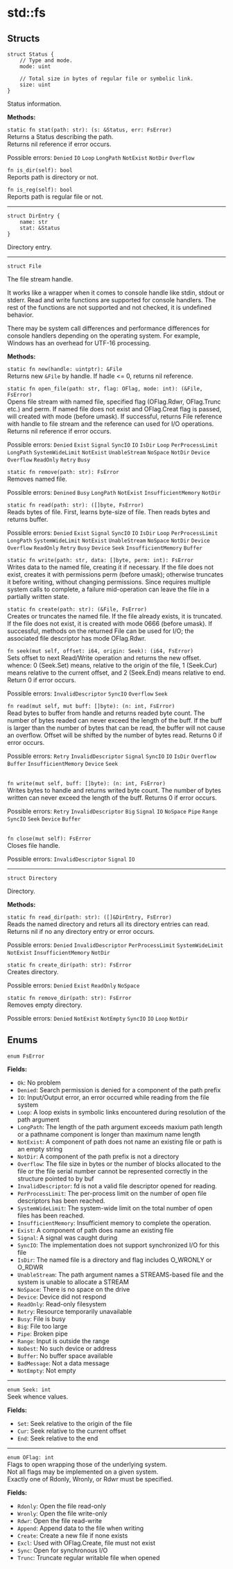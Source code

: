 # std::fs

## Structs
```jule
struct Status {
    // Type and mode.
    mode: uint

    // Total size in bytes of regular file or symbolic link.
    size: uint
}
```
Status information. 

**Methods:**

`static fn stat(path: str): (s: &Status, err: FsError)`\
Returns a Status describing the path.\
Returns nil reference if error occurs.

Possible errors: `Denied` `IO` `Loop` `LongPath` `NotExist` `NotDir` `Overflow`

`fn is_dir(self): bool`\
Reports path is directory or not.

`fn is_reg(self): bool`\
Reports path is regular file or not.

---

```jule
struct DirEntry {
    name: str
    stat: &Status
}
```
Directory entry.

---

```jule
struct File
```
The file stream handle.

It works like a wrapper when it comes to console handle like stdin, stdout or stderr. Read and write functions are supported for console handlers. The rest of the functions are not supported and not checked, it is undefined behavior.

There may be system call differences and performance differences for console handlers depending on the operating system. For example, Windows has an overhead for UTF-16 processing.

**Methods:**

`static fn new(handle: uintptr): &File`\
Returns new `&File` by handle.
If hadle <= 0, returns nil reference.

`static fn open_file(path: str, flag: OFlag, mode: int): (&File, FsError)`\
Opens file stream with named file, specified flag (OFlag.Rdwr, OFlag.Trunc etc.) and perm. If named file does not exist and OFlag.Creat flag is passed, will created with mode (before umask). If successful, returns File reference with handle to file stream and the reference can used for I/O operations. Returns nil reference if error occurs.

Possible errors: `Denied` `Exist` `Signal` `SyncIO` `IO` `IsDir` `Loop` `PerProcessLimit` `LongPath` `SystemWideLimit` `NotExist` `UnableStream` `NoSpace` `NotDir` `Device` `Overflow` `ReadOnly` `Retry` `Busy`

`static fn remove(path: str): FsError`\
Removes named file.

Possible errors: `Denined` `Busy` `LongPath` `NotExist` `InsufficientMemory` `NotDir`

`static fn read(path: str): ([]byte, FsError)`\
Reads bytes of file. First, learns byte-size of file. Then reads bytes and returns buffer.

Possible errors: `Denied` `Exist` `Signal` `SyncIO` `IO` `IsDir` `Loop` `PerProcessLimit` `LongPath` `SystemWideLimit` `NotExist` `UnableStream` `NoSpace` `NotDir` `Device` `Overflow` `ReadOnly` `Retry` `Busy` `Device` `Seek` `InsufficientMemory` `Buffer`

`static fn write(path: str, data: []byte, perm: int): FsError`\
Writes data to the named file, creating it if necessary. If the file does not exist, creates it with permissions perm (before umask); otherwise truncates it before writing, without changing permissions. Since requires multiple system calls to complete, a failure mid-operation can leave the file in a partially written state.

`static fn create(path: str): (&File, FsError)`\
Creates or truncates the named file. If the file already exists, it is truncated. If the file does not exist, it is created with mode 0666 (before umask). If successful, methods on the returned File can be used for I/O; the associated file descriptor has mode OFlag.Rdwr.

`fn seek(mut self, offset: i64, origin: Seek): (i64, FsError)`\
Sets offset to next Read/Write operation and returns the new offset. whence: 0 (Seek.Set) means, relative to the origin of the file, 1 (Seek.Cur) means relative to the current offset, and 2 (Seek.End) means relative to end. Return 0 if error occurs.

Possible errors: `InvalidDescriptor` `SyncIO` `Overflow` `Seek`

`fn read(mut self, mut buff: []byte): (n: int, FsError)`\
Read bytes to buffer from handle and returns readed byte count. The number of bytes readed can never exceed the length of the buff. If the buff is larger than the number of bytes that can be read, the buffer will not cause an overflow. Offset will be shifted by the number of bytes read. Returns 0 if error occurs.

Possible errors: `Retry` `InvalidDescriptor` `Signal` `SyncIO` `IO` `IsDir` `Overflow` `Buffer` `InsufficientMemory` `Device` `Seek`

\
`fn write(mut self, buff: []byte): (n: int, FsError)`\
Writes bytes to handle and returns writed byte count. The number of bytes written can never exceed the length of the buff. Returns 0 if error occurs.

Possible errors: `Retry` `InvalidDescriptor` `Big` `Signal` `IO` `NoSpace` `Pipe` `Range` `SyncIO` `Seek` `Device` `Buffer`

\
`fn close(mut self): FsError`\
Closes file handle. 

Possible errors: `InvalidDescriptor` `Signal` `IO`

---

```jule
struct Directory
```
Directory.

**Methods:**

`static fn read_dir(path: str): ([]&DirEntry, FsError)`\
Reads the named directory and returs all its directory entries can read.\
Returns nil if no any directory entry or error occurs.

Possible errors: `Denied` `InvalidDescriptor` `PerProcessLimit` `SystemWideLimit` `NotExist` `InsufficientMemory` `NotDir`

`static fn create_dir(path: str): FsError`\
Creates directory.

Possible errors: `Denied` `Exist` `ReadOnly` `NoSpace`

`static fn remove_dir(path: str): FsError`\
Removes empty directory.

Possible errors: `Denied` `NotExist` `NotEmpty` `SyncIO` `IO` `Loop` `NotDir`

## Enums
`enum FsError`

**Fields:**
- `Ok`: No problem
- `Denied`: Search permission is denied for a component of the path prefix
- `IO`: Input/Output error, an error occurred while reading from the file system
- `Loop`: A loop exists in symbolic links encountered during resolution of the path argument
- `LongPath`: The length of the path argument exceeds maxium path length or a pathname component is longer than maximum name length
- `NotExist`: A component of path does not name an existing file or path is an empty string
- `NotDir`: A component of the path prefix is not a directory
- `Overflow`: The file size in bytes or the number of blocks allocated to the file or the file serial number cannot be represented correctly in the structure pointed to by buf
- `InvalidDescriptor`: fd is not a valid file descriptor opened for reading.
- `PerProcessLimit`: The per-process limit on the number of open file descriptors has been reached.
- `SystemWideLimit`: The system-wide limit on the total number of open files has been reached.
- `InsufficientMemory`: Insufficient memory to complete the operation.
- `Exist`: A component of path does name an existing file
- `Signal`: A signal was caught during
- `SyncIO`: The implementation does not support synchronized I/O for this file
- `IsDir`: The named file is a directory and flag includes O_WRONLY or O_RDWR
- `UnableStream`: The path argument names a STREAMS-based file and the system is unable to allocate a STREAM
- `NoSpace`: There is no space on the drive
- `Device`: Device did not respond
- `ReadOnly`: Read-only filesystem
- `Retry`: Resource temporarily unavailable
- `Busy`: File is busy
- `Big`: File too large
- `Pipe`: Broken pipe
- `Range`: Input is outside the range
- `NoDest`: No such device or address
- `Buffer`: No buffer space available
- `BadMessage`: Not a data message
- `NotEmpty`: Not empty

---

`enum Seek: int`\
Seek whence values.

**Fields:**
- `Set`: Seek relative to the origin of the file
- `Cur`: Seek relative to the current offset
- `End`: Seek relative to the end

---

`enum OFlag: int`\
Flags to open wrapping those of the underlying system.\
Not all flags may be implemented on a given system.\
Exactly one of Rdonly, Wronly, or Rdwr must be specified. 

**Fields:**
- `Rdonly`: Open the file read-only
- `Wronly`: Open the file write-only
- `Rdwr`: Open the file read-write
- `Append`: Append data to the file when writing
- `Create`: Create a new file if none exists
- `Excl`: Used with OFlag.Create, file must not exist
- `Sync`: Open for synchronous I/O
- `Trunc`: Truncate regular writable file when opened

